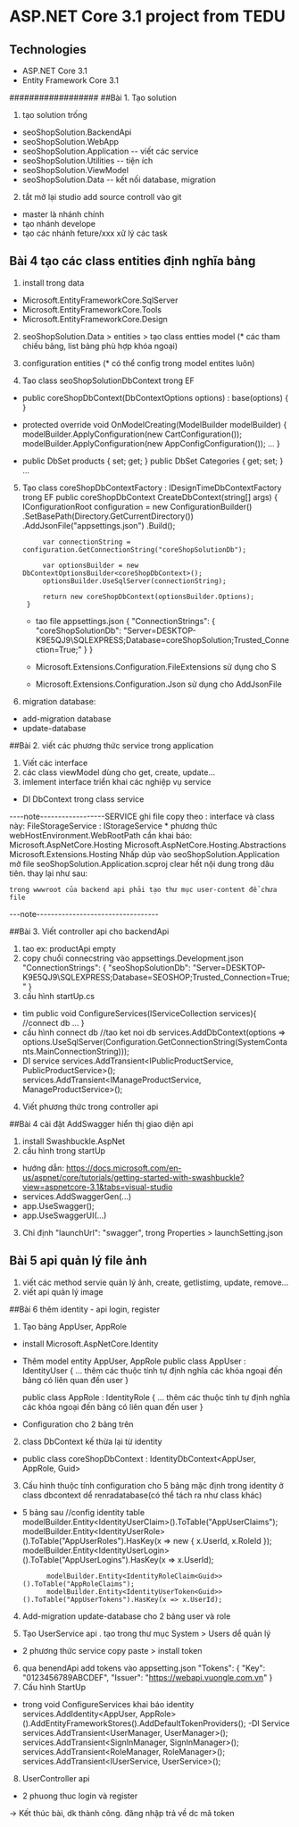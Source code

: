 ﻿# ASP.NET Core 3.1 project from TEDU
## Technologies
- ASP.NET Core 3.1
- Entity Framework Core 3.1

##################
##Bài 1. Tạo solution
1. tạo solution trống
 - seoShopSolution.BackendApi
 - seoShopSolution.WebApp
 - seoShopSolution.Application  -- viết các service
 - seoShopSolution.Utilities   -- tiện ích
 - seoShopSolution.ViewModel
 - seoShopSolution.Data         -- kết nối database, migration

 2. tắt mở lại studio add source controll vào git
 - master là nhánh chính
 - tạo nhánh develope
 - tạo các nhánh feture/xxx xữ lý các task

## Bài 4 tạo các class entities định nghĩa bảng
1. install trong data
- Microsoft.EntityFrameworkCore.SqlServer
- Microsoft.EntityFrameworkCore.Tools
- Microsoft.EntityFrameworkCore.Design

2. seoShopSolution.Data > entities > tạo class entties model (* các tham chiếu bảng, list bảng phù hợp khóa ngoại)

3. configuration entities (* có thể config trong model entites luôn)

4. Tao class seoShopSolutionDbContext trong EF
-   public coreShopDbContext(DbContextOptions options) : base(options)
    {
    }

- protected override void OnModelCreating(ModelBuilder modelBuilder)
        {
            modelBuilder.ApplyConfiguration(new CartConfiguration());
            modelBuilder.ApplyConfiguration(new AppConfigConfiguration());
            ...
       }

-   public DbSet<Product> products { set; get; }
    public DbSet<Category> Categories { get; set; }
    ...
5. Tạo class coreShopDbContextFactory : IDesignTimeDbContextFactory<coreShopDbContext> trong EF
     public coreShopDbContext CreateDbContext(string[] args)
        {
            IConfigurationRoot configuration = new ConfigurationBuilder()
                .SetBasePath(Directory.GetCurrentDirectory())
                .AddJsonFile("appsettings.json")
                .Build();

            var connectionString = configuration.GetConnectionString("coreShopSolutionDb");

            var optionsBuilder = new DbContextOptionsBuilder<coreShopDbContext>();
            optionsBuilder.UseSqlServer(connectionString);

            return new coreShopDbContext(optionsBuilder.Options);
        }

    - tao file appsettings.json
    {
      "ConnectionStrings": {
        "coreShopSolutionDb": "Server=DESKTOP-K9E5QJ9\\SQLEXPRESS;Database=coreShopSolution;Trusted_Connection=True;"
      }
    }

    - Microsoft.Extensions.Configuration.FileExtensions sử dụng cho S
    - Microsoft.Extensions.Configuration.Json sử dụng cho AddJsonFile
6. migration database:
- add-migration database
- update-database

##Bài 2. viết các phương thức service trong application
1. Viết các interface 
2. các class viewModel dùng cho get, create, update...
3. imlement interface triển khai các nghiệp vụ service 
- DI DbContext trong class service

----note------------------SERVICE ghi file
    copy theo : interface và class này:  FileStorageService : IStorageService
    * phương thức webHostEnvironment.WebRootPath
    cần khai báo: 
                Microsoft.AspNetCore.Hosting
                Microsoft.AspNetCore.Hosting.Abstractions
                Microsoft.Extensions.Hosting
    Nhấp dúp vào seoShopSolution.Application mở file seoShopSolution.Application.scproj
    clear hết nội dung trong <ItemGroup> dâu tiên. thay lại như sau:
    <ItemGroup>
        <PackageReference Include="Microsoft.AspNetCore.App" />
    </ItemGroup>    
    
    trong wwwroot của backend api phải tạo thư mục user-content để chưa file
---note----------------------------------

##Bài 3. Viết controller api cho backendApi
1. tao ex: productApi empty 
2. copy chuổi connecstring vào appsettings.Development.json
        "ConnectionStrings": {
            "seoShopSolutionDb": "Server=DESKTOP-K9E5QJ9\\SQLEXPRESS;Database=SEOSHOP;Trusted_Connection=True;"
          }
3. cấu hình startUp.cs
+ tìm   public void ConfigureServices(IServiceCollection services){
    //connect db
    ...
}
+ cấu hình connect db 
     //tao ket noi db
            services.AddDbContext<coreShopDbContext>(options =>
            options.UseSqlServer(Configuration.GetConnectionString(SystemContants.MainConnectionString)));
+ DI service
        services.AddTransient<IPublicProductService, PublicProductService>();
        services.AddTransient<IManageProductService, ManageProductService>();
4. Viết phương thức trong controller api
    
##Bài 4 cài đặt AddSwagger hiển thị giao diện api
1. install Swashbuckle.AspNet
2. cấu hình trong startUp
- hướng dẫn:  https://docs.microsoft.com/en-us/aspnet/core/tutorials/getting-started-with-swashbuckle?view=aspnetcore-3.1&tabs=visual-studio
- services.AddSwaggerGen(...)
- app.UseSwagger();
- app.UseSwaggerUI(...)
3. Chỉ định "launchUrl": "swagger", trong Properties > launchSetting.json
## Bài 5 api quản lý file ảnh
1. viết các method servie quản lý ảnh, create, getlistimg, update, remove...
2. viết api quản lý image

##Bài 6 thêm identity - api login, register
1. Tạo bảng AppUser, AppRole
- install Microsoft.AspNetCore.Identity
- Thêm model entity AppUser, AppRole
    public class AppUser : IdentityUser<Guid>
    {
        ...
        thêm các thuộc tính tự định nghĩa
        các khóa ngoại đến bảng có liên quan đến user
    }
    
    public class AppRole : IdentityRole<Guid>
    {
        ...
        thêm các thuộc tính tự định nghĩa
        các khóa ngoại đến bảng có liên quan đến user
    }
- Configuration cho 2 bảng trên

2. class DbContext kế thừa lại từ identity
- public class coreShopDbContext :  IdentityDbContext<AppUser, AppRole, Guid>

3. Cấu hình thuộc tính configuration cho 5 bảng mặc định trong identity ở class dbcontext dể 
renradatabase(có thể tách ra như class khác)
- 5 bảng sau
    //config identity table
            modelBuilder.Entity<IdentityUserClaim<Guid>>().ToTable("AppUserClaims");
            modelBuilder.Entity<IdentityUserRole<Guid>>().ToTable("AppUserRoles").HasKey(x => new { x.UserId, x.RoleId });
            modelBuilder.Entity<IdentityUserLogin<Guid>>().ToTable("AppUserLogins").HasKey(x => x.UserId);

            modelBuilder.Entity<IdentityRoleClaim<Guid>>().ToTable("AppRoleClaims");
            modelBuilder.Entity<IdentityUserToken<Guid>>().ToTable("AppUserTokens").HasKey(x => x.UserId);

            
4. Add-migration update-database cho 2 bảng user và role

5. Tạo UserService api . tạo trong thư mục System > Users dể quản lý
- 2 phương thức service copy paste > install token

6. qua benendApi add tokens vào appsetting.json
        "Tokens": {
            "Key": "0123456789ABCDEF",
            "Issuer": "https://webapi.vuongle.com.vn"
          }
7. Cấu hình StartUp
- trong void ConfigureServices khai báo identity
services.AddIdentity<AppUser, AppRole>().AddEntityFrameworkStores<coreShopDbContext>().AddDefaultTokenProviders();
-DI Service 
            services.AddTransient<UserManager<AppUser>, UserManager<AppUser>>();
            services.AddTransient<SignInManager<AppUser>, SignInManager<AppUser>>();
            services.AddTransient<RoleManager<AppRole>, RoleManager<AppRole>>();
            services.AddTransient<IUserService, UserService>();


8. UserController api
- 2 phuong thuc login và register

-> Kết thúc bài, dk thành công. đăng nhập trả về dc mã token

